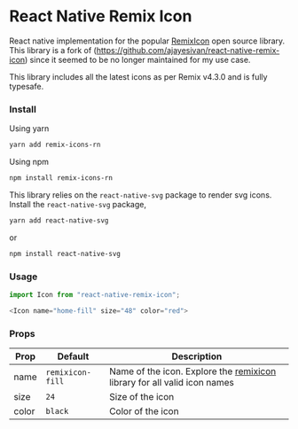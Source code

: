 # React Native Remix Icon

React native implementation for the popular [RemixIcon](https://remixicon.com) open source library. This library is a fork of (https://github.com/ajayesivan/react-native-remix-icon) since it seemed to be no longer maintained for my use case.

This library includes all the latest icons as per Remix v4.3.0 and is fully typesafe.

### Install

Using yarn

```bash
yarn add remix-icons-rn
```

Using npm

```bash
npm install remix-icons-rn
```

This library relies on the `react-native-svg` package to render svg icons. Install the `react-native-svg` package,

```bash
yarn add react-native-svg
```

or

```bash
npm install react-native-svg
```

### Usage

```javascript
import Icon from "react-native-remix-icon";
```

```javascript
<Icon name="home-fill" size="48" color="red">
```

### Props

| Prop  | Default          | Description                                                                                       |
| ----- | ---------------- | ------------------------------------------------------------------------------------------------- |
| name  | `remixicon-fill` | Name of the icon. Explore the [remixicon](https://remixicon.com) library for all valid icon names |
| size  | `24`             | Size of the icon                                                                                  |
| color | `black`          | Color of the icon                                                                                 |
